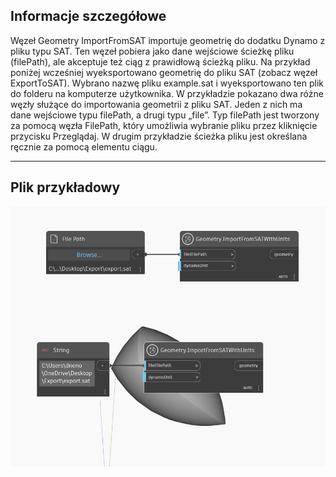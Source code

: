 ## Informacje szczegółowe
Węzeł Geometry ImportFromSAT importuje geometrię do dodatku Dynamo z pliku typu SAT. Ten węzeł pobiera jako dane wejściowe ścieżkę pliku (filePath), ale akceptuje też ciąg z prawidłową ścieżką pliku. Na przykład poniżej wcześniej wyeksportowano geometrię do pliku SAT (zobacz węzeł ExportToSAT). Wybrano nazwę pliku example.sat i wyeksportowano ten plik do folderu na komputerze użytkownika. W przykładzie pokazano dwa różne węzły służące do importowania geometrii z pliku SAT. Jeden z nich ma dane wejściowe typu filePath, a drugi typu „file”. Typ filePath jest tworzony za pomocą węzła FilePath, który umożliwia wybranie pliku przez kliknięcie przycisku Przeglądaj. W drugim przykładzie ścieżka pliku jest określana ręcznie za pomocą elementu ciągu.
___
## Plik przykładowy

![ImportFromSAT (filePath)](./Autodesk.DesignScript.Geometry.Geometry.ImportFromSAT(filePath)_img.jpg)

